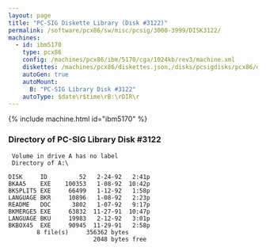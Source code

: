 ```yaml
---
layout: page
title: "PC-SIG Diskette Library (Disk #3122)"
permalink: /software/pcx86/sw/misc/pcsig/3000-3999/DISK3122/
machines:
  - id: ibm5170
    type: pcx86
    config: /machines/pcx86/ibm/5170/cga/1024kb/rev3/machine.xml
    diskettes: /machines/pcx86/diskettes.json,/disks/pcsigdisks/pcx86/diskettes.json
    autoGen: true
    autoMount:
      B: "PC-SIG Library Disk #3122"
    autoType: $date\r$time\rB:\rDIR\r
---
```


{% include machine.html id="ibm5170" %}

### Directory of PC-SIG Library Disk #3122

     Volume in drive A has no label
     Directory of A:\

    DISK     ID         52   2-24-92   2:41p
    BKAA5    EXE    100353   1-08-92  10:42p
    BKSPLIT5 EXE     66499   1-12-92   1:58p
    LANGUAGE BKR     10896   1-08-92   2:23p
    README   DOC      3802   1-07-92   9:17p
    BKMERGE5 EXE     63832  11-27-91  10:47p
    LANGUAGE BKU     19983   2-12-92   3:01p
    BKBOX45  EXE     90945  11-29-91   2:58p
            8 file(s)     356362 bytes
                            2048 bytes free

